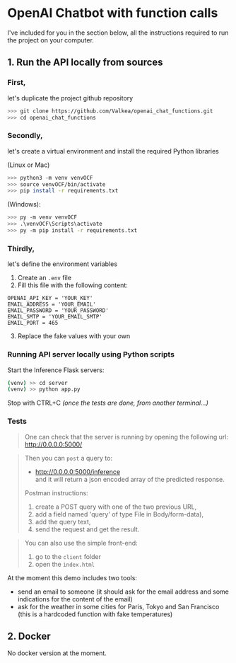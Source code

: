 # OpenAI Chatbot with function calls

I've included for you in the section below, all the instructions required to run the project on your computer.

## 1. Run the API locally from sources

### First, 
let's duplicate the project github repository

```bash
>>> git clone https://github.com/Valkea/openai_chat_functions.git
>>> cd openai_chat_functions
```

### Secondly,
let's create a virtual environment and install the required Python libraries

(Linux or Mac)
```bash
>>> python3 -m venv venvOCF
>>> source venvOCF/bin/activate
>>> pip install -r requirements.txt
```

(Windows):
```bash
>>> py -m venv venvOCF
>>> .\venvOCF\Scripts\activate
>>> py -m pip install -r requirements.txt
```

### Thirdly,
let's define the environment variables
1. Create an `.env` file
2. Fill this file with the following content:
```
OPENAI_API_KEY = 'YOUR_KEY'
EMAIL_ADDRESS = 'YOUR_EMAIL'
EMAIL_PASSWORD = 'YOUR_PASSWORD'
EMAIL_SMTP = 'YOUR_EMAIL_SMTP'
EMAIL_PORT = 465
```
3. Replace the fake values with your own

### Running API server locally using Python scripts

Start the Inference Flask servers:
```bash
(venv) >> cd server
(venv) >> python app.py
```
Stop with CTRL+C *(once the tests are done, from another terminal...)*


### Tests

> One can check that the server is running by opening the following url:<br>
> http://0.0.0.0:5000/

> Then you can `post` a query to: <br>
> * http://0.0.0.0:5000/inference <br>
> and it will return a json encoded array of the predicted response.<br>
>
> Postman instructions:
> 1. create a POST query with one of the two previous URL,
> 2. add a field named 'query' of type File in Body/form-data),
> 3. add the query text,
> 4. send the request and get the result.

> You can also use the simple front-end:<br>
> 1. go to the `client` folder
> 2. open the `index.html`

At the moment this demo includes two tools:
- send an email to someone (it should ask for the email address and some indications for the content of the email)
- ask for the weather in some cities for Paris, Tokyo and San Francisco (this is a hardcoded function with fake temperatures)

## 2. Docker

No docker version at the moment.
